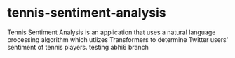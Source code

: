 # tennis-sentiment-analysis

Tennis Sentiment Analysis is an application that uses a natural language processing algorithm which utlizes Transformers to determine Twitter users' sentiment of tennis players.
testing abhi6 branch
